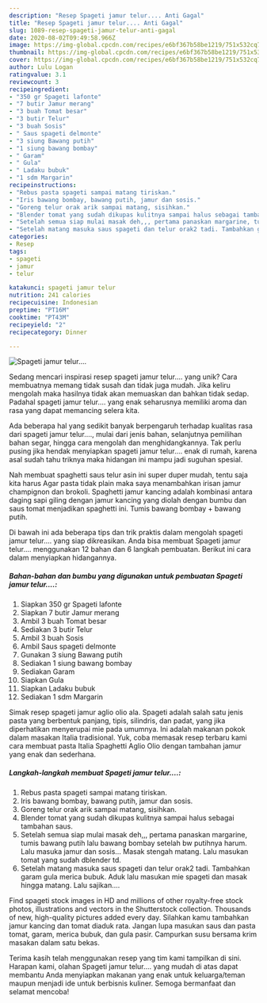 ```yaml
---
description: "Resep Spageti jamur telur.... Anti Gagal"
title: "Resep Spageti jamur telur.... Anti Gagal"
slug: 1089-resep-spageti-jamur-telur-anti-gagal
date: 2020-08-02T09:49:58.966Z
image: https://img-global.cpcdn.com/recipes/e6bf367b58be1219/751x532cq70/spageti-jamur-telur-foto-resep-utama.jpg
thumbnail: https://img-global.cpcdn.com/recipes/e6bf367b58be1219/751x532cq70/spageti-jamur-telur-foto-resep-utama.jpg
cover: https://img-global.cpcdn.com/recipes/e6bf367b58be1219/751x532cq70/spageti-jamur-telur-foto-resep-utama.jpg
author: Lulu Logan
ratingvalue: 3.1
reviewcount: 3
recipeingredient:
- "350 gr Spageti lafonte"
- "7 butir Jamur merang"
- "3 buah Tomat besar"
- "3 butir Telur"
- "3 buah Sosis"
- " Saus spageti delmonte"
- "3 siung Bawang putih"
- "1 siung bawang bombay"
- " Garam"
- " Gula"
- " Ladaku bubuk"
- "1 sdm Margarin"
recipeinstructions:
- "Rebus pasta spageti sampai matang tiriskan."
- "Iris bawang bombay, bawang putih, jamur dan sosis."
- "Goreng telur orak arik sampai matang, sisihkan."
- "Blender tomat yang sudah dikupas kulitnya sampai halus sebagai tambahan saus."
- "Setelah semua siap mulai masak deh,,, pertama panaskan margarine, tumis bawang putih lalu bawang bombay setelah bw putihnya harum. Lalu masuka jamur dan sosis... Masak stengah matang. Lalu masukan tomat yang sudah dblender td."
- "Setelah matang masuka saus spageti dan telur orak2 tadi. Tambahkan garam gula merica bubuk. Aduk lalu masukan mie spageti dan masak hingga matang. Lalu sajikan...."
categories:
- Resep
tags:
- spageti
- jamur
- telur

katakunci: spageti jamur telur 
nutrition: 241 calories
recipecuisine: Indonesian
preptime: "PT16M"
cooktime: "PT43M"
recipeyield: "2"
recipecategory: Dinner

---
```



![Spageti jamur telur....](https://img-global.cpcdn.com/recipes/e6bf367b58be1219/751x532cq70/spageti-jamur-telur-foto-resep-utama.jpg)

Sedang mencari inspirasi resep spageti jamur telur.... yang unik? Cara membuatnya memang tidak susah dan tidak juga mudah. Jika keliru mengolah maka hasilnya tidak akan memuaskan dan bahkan tidak sedap. Padahal spageti jamur telur.... yang enak seharusnya memiliki aroma dan rasa yang dapat memancing selera kita.

Ada beberapa hal yang sedikit banyak berpengaruh terhadap kualitas rasa dari spageti jamur telur...., mulai dari jenis bahan, selanjutnya pemilihan bahan segar, hingga cara mengolah dan menghidangkannya. Tak perlu pusing jika hendak menyiapkan spageti jamur telur.... enak di rumah, karena asal sudah tahu triknya maka hidangan ini mampu jadi suguhan spesial.

Nah membuat spaghetti saus telur asin ini super duper mudah, tentu saja kita harus Agar pasta tidak plain maka saya menambahkan irisan jamur champignon dan brokoli. Spaghetti jamur kancing adalah kombinasi antara daging sapi giling dengan jamur kancing yang diolah dengan bumbu dan saus tomat menjadikan spaghetti ini. Tumis bawang bombay + bawang putih.


Di bawah ini ada beberapa tips dan trik praktis dalam mengolah spageti jamur telur.... yang siap dikreasikan. Anda bisa membuat Spageti jamur telur.... menggunakan 12 bahan dan 6 langkah pembuatan. Berikut ini cara dalam menyiapkan hidangannya.

<!--inarticleads1-->

##### Bahan-bahan dan bumbu yang digunakan untuk pembuatan Spageti jamur telur....:

1. Siapkan 350 gr Spageti lafonte
1. Siapkan 7 butir Jamur merang
1. Ambil 3 buah Tomat besar
1. Sediakan 3 butir Telur
1. Ambil 3 buah Sosis
1. Ambil  Saus spageti delmonte
1. Gunakan 3 siung Bawang putih
1. Sediakan 1 siung bawang bombay
1. Sediakan  Garam
1. Siapkan  Gula
1. Siapkan  Ladaku bubuk
1. Sediakan 1 sdm Margarin


Simak resep spageti jamur aglio olio ala. Spageti adalah salah satu jenis pasta yang berbentuk panjang, tipis, silindris, dan padat, yang jika diperhatikan menyerupai mie pada umumnya. Ini adalah makanan pokok dalam masakan Italia tradisional. Yuk, coba memasak resep terbaru kami cara membuat pasta Italia Spaghetti Aglio Olio dengan tambahan jamur yang enak dan sederhana. 

<!--inarticleads2-->

##### Langkah-langkah membuat Spageti jamur telur....:

1. Rebus pasta spageti sampai matang tiriskan.
1. Iris bawang bombay, bawang putih, jamur dan sosis.
1. Goreng telur orak arik sampai matang, sisihkan.
1. Blender tomat yang sudah dikupas kulitnya sampai halus sebagai tambahan saus.
1. Setelah semua siap mulai masak deh,,, pertama panaskan margarine, tumis bawang putih lalu bawang bombay setelah bw putihnya harum. Lalu masuka jamur dan sosis... Masak stengah matang. Lalu masukan tomat yang sudah dblender td.
1. Setelah matang masuka saus spageti dan telur orak2 tadi. Tambahkan garam gula merica bubuk. Aduk lalu masukan mie spageti dan masak hingga matang. Lalu sajikan....


Find spageti stock images in HD and millions of other royalty-free stock photos, illustrations and vectors in the Shutterstock collection. Thousands of new, high-quality pictures added every day. Silahkan kamu tambahkan jamur kancing dan tomat diaduk rata. Jangan lupa masukan saus dan pasta tomat, garam, merica bubuk, dan gula pasir. Campurkan susu bersama krim masakan dalam satu bekas. 

Terima kasih telah menggunakan resep yang tim kami tampilkan di sini. Harapan kami, olahan Spageti jamur telur.... yang mudah di atas dapat membantu Anda menyiapkan makanan yang enak untuk keluarga/teman maupun menjadi ide untuk berbisnis kuliner. Semoga bermanfaat dan selamat mencoba!

